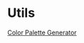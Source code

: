 # Utils

[Color Palette Generator](https://colorkit.co/color-palette-generator/ea60d3-ffccf4-103a4f-154d69-1a5f82/)
